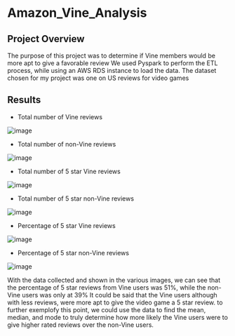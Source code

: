 # Amazon_Vine_Analysis

## Project Overview
The purpose of this project was to determine if Vine members would be more apt to give a favorable review
We used Pyspark to perform the ETL process, while using an AWS RDS instance to load the data.
The dataset chosen for my project was one on US reviews for video games

## Results
* Total number of Vine reviews
 
![image](https://user-images.githubusercontent.com/88358771/147898922-f77e7c7a-faf2-4b21-a4c0-c7a0243e298b.png)

* Total number of non-Vine reviews

![image](https://user-images.githubusercontent.com/88358771/147898967-09df470c-c29d-4835-a5b8-c3056af7127d.png)

* Total number of 5 star Vine reviews

![image](https://user-images.githubusercontent.com/88358771/147899001-e5ba079c-9a6e-4be2-85d6-d41c95df18df.png)

* Total number of 5 star non-Vine reviews

![image](https://user-images.githubusercontent.com/88358771/147899013-93f99995-167d-4d17-829c-687b63961de2.png)

* Percentage of 5 star Vine reviews

![image](https://user-images.githubusercontent.com/88358771/147899034-50d377ab-7aa3-4aea-91e6-00966acc3404.png)

* Percentage of 5 star non-Vine reviews

![image](https://user-images.githubusercontent.com/88358771/147899045-5bc14fbe-3ac4-473e-b460-b929d2eef595.png)


With the data collected and shown in the various images, we can see that the percentage of 5 star reviews from Vine users was 51%, while the non-Vine users was only at 39% It could be said that the Vine users although with less reviews, were more apt to give the video game a 5 star review.
to further exemplofy this point, we could use the data to find the mean, median, and mode to truly determine how more likely the Vine users were to give higher rated reviews over the non-Vine users.

